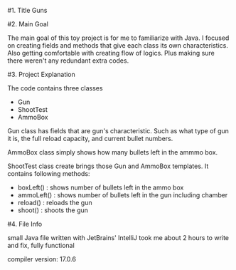 #1. Title
Guns


#2. Main Goal

The main goal of this toy project is for me to familiarize with Java.
I focused on creating fields and methods that give each class its own characteristics.
Also getting comfortable with creating flow of logics.
Plus making sure there weren't any redundant extra codes.

#3. Project Explanation

The code contains three classes 
- Gun
- ShootTest
- AmmoBox

Gun class has fields that are gun's characteristic.
Such as what type of gun it is, the full reload capacity, and current bullet numbers.

AmmoBox class simply shows how many bullets left in the ammmo box.

ShootTest class create brings those Gun and AmmoBox templates.
It contains following methods:

- boxLeft() : shows number of bullets left in the ammo box
- ammoLeft() : shows number of bullets left in the gun including chamber
- reload() : reloads the gun
- shoot() : shoots the gun

#4. File Info

small Java file
written with JetBrains' IntelliJ
took me about 2 hours to write and fix, fully functional

compiler version: 17.0.6

